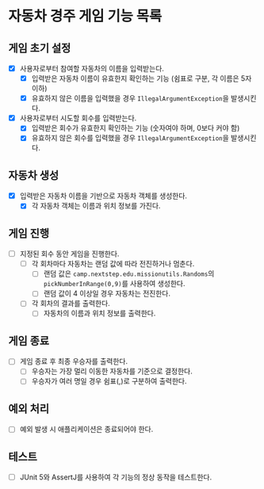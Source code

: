 # 자동차 경주 게임 기능 목록

## 게임 초기 설정
- [x] 사용자로부터 참여할 자동차의 이름을 입력받는다.
    - [x] 입력받은 자동차 이름이 유효한지 확인하는 기능 (쉼표로 구분, 각 이름은 5자 이하)
    - [x] 유효하지 않은 이름을 입력했을 경우 `IllegalArgumentException`을 발생시킨다.
- [x] 사용자로부터 시도할 회수를 입력받는다.
    - [x] 입력받은 회수가 유효한지 확인하는 기능 (숫자여야 하며, 0보다 커야 함)
    - [x] 유효하지 않은 회수를 입력했을 경우 `IllegalArgumentException`을 발생시킨다.

## 자동차 생성
- [x] 입력받은 자동차 이름을 기반으로 자동차 객체를 생성한다.
    - [x] 각 자동차 객체는 이름과 위치 정보를 가진다.

## 게임 진행
- [ ] 지정된 회수 동안 게임을 진행한다.
    - [ ] 각 회차마다 자동차는 랜덤 값에 따라 전진하거나 멈춘다.
        - [ ] 랜덤 값은 `camp.nextstep.edu.missionutils.Randoms`의 `pickNumberInRange(0,9)`를 사용하여 생성한다.
        - [ ] 랜덤 값이 4 이상일 경우 자동차는 전진한다.
    - [ ] 각 회차의 결과를 출력한다.
        - [ ] 자동차의 이름과 위치 정보를 출력한다.

## 게임 종료
- [ ] 게임 종료 후 최종 우승자를 출력한다.
    - [ ] 우승자는 가장 멀리 이동한 자동차를 기준으로 결정한다.
    - [ ] 우승자가 여러 명일 경우 쉼표(,)로 구분하여 출력한다.

## 예외 처리
- [ ] 예외 발생 시 애플리케이션은 종료되어야 한다.

## 테스트
- [ ] JUnit 5와 AssertJ를 사용하여 각 기능의 정상 동작을 테스트한다.
